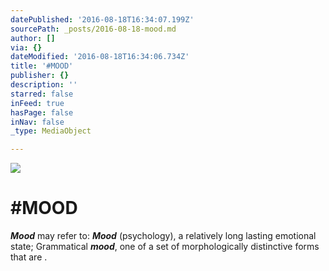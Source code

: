 ```yaml
---
datePublished: '2016-08-18T16:34:07.199Z'
sourcePath: _posts/2016-08-18-mood.md
author: []
via: {}
dateModified: '2016-08-18T16:34:06.734Z'
title: '#MOOD'
publisher: {}
description: ''
starred: false
inFeed: true
hasPage: false
inNav: false
_type: MediaObject

---
```

![](https://the-grid-user-content.s3-us-west-2.amazonaws.com/c90c9be2-16af-44ad-ba9d-66144c7af8b2.jpg)

# \#MOOD

_**Mood**_ may refer to: _**Mood**_ (psychology), a relatively long lasting emotional state; Grammatical _**mood**_, one of a set of morphologically distinctive forms that are .